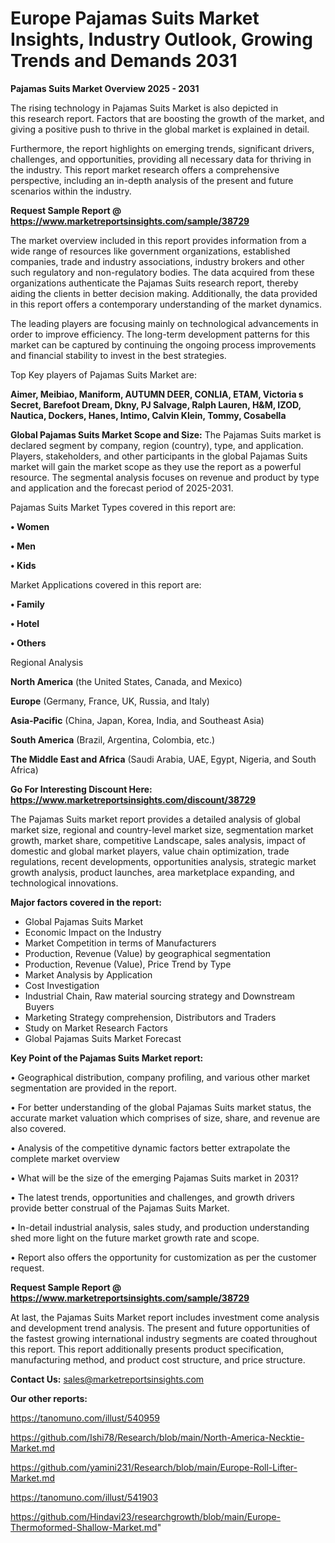 # Europe Pajamas Suits Market Insights, Industry Outlook, Growing Trends and Demands 2031

<Strong> Pajamas Suits Market Overview 2025 - 2031</strong>

The rising technology in Pajamas Suits Market is also depicted in this research report. Factors that are boosting the growth of the market, and giving a positive push to thrive in the global market is explained in detail.

Furthermore, the report highlights on emerging trends, significant drivers, challenges, and opportunities, providing all necessary data for thriving in the industry. This report market research offers a comprehensive perspective, including an in-depth analysis of the present and future scenarios within the industry.

<strong>Request Sample Report @ <a href=https://www.marketreportsinsights.com/sample/38729>https://www.marketreportsinsights.com/sample/38729</a></strong>

The market overview included in this report provides information from a wide range of resources like government organizations, established companies, trade and industry associations, industry brokers and other such regulatory and non-regulatory bodies. The data acquired from these organizations authenticate the Pajamas Suits research report, thereby aiding the clients in better decision making. Additionally, the data provided in this report offers a contemporary understanding of the market dynamics.

The leading players are focusing mainly on technological advancements in order to improve efficiency. The long-term development patterns for this market can be captured by continuing the ongoing process improvements and financial stability to invest in the best strategies.

Top Key players of Pajamas Suits Market are:

<strong>Aimer, Meibiao, Maniform, AUTUMN DEER, CONLIA, ETAM, Victoria s Secret, Barefoot Dream, Dkny, PJ Salvage, Ralph Lauren, H&M, IZOD, Nautica, Dockers, Hanes, Intimo, Calvin Klein, Tommy, Cosabella</strong>

<strong><b>Global Pajamas Suits Market Scope and Size:</b></strong>
The Pajamas Suits market is declared segment by company, region (country), type, and application. Players, stakeholders, and other participants in the global Pajamas Suits market will gain the market scope as they use the report as a powerful resource. The segmental analysis focuses on revenue and product by type and application and the forecast period of 2025-2031.

Pajamas Suits Market Types covered in this report are:

<strong>•  Women

•  Men

•  Kids</strong>

Market Applications covered in this report are:

<strong>•  Family

•  Hotel

•  Others</strong> 

Regional Analysis

<strong>North America</strong> (the United States, Canada, and Mexico)

<strong>Europe</strong> (Germany, France, UK, Russia, and Italy)

<strong>Asia-Pacific</strong> (China, Japan, Korea, India, and Southeast Asia)

<strong>South America</strong> (Brazil, Argentina, Colombia, etc.)

<strong>The Middle East and Africa</strong> (Saudi Arabia, UAE, Egypt, Nigeria, and South Africa)

<strong>Go For Interesting Discount Here: <a href=https://www.marketreportsinsights.com/discount/38729>https://www.marketreportsinsights.com/discount/38729</a></strong>

The Pajamas Suits market report provides a detailed analysis of global market size, regional and country-level market size, segmentation market growth, market share, competitive Landscape, sales analysis, impact of domestic and global market players, value chain optimization, trade regulations, recent developments, opportunities analysis, strategic market growth analysis, product launches, area marketplace expanding, and technological innovations.

<strong><b>Major factors covered in the report:</b></strong>
<ul>
  <li>Global Pajamas Suits Market </li>
  <li>Economic Impact on the Industry</li>
  <li>Market Competition in terms of Manufacturers</li>
  <li>Production, Revenue (Value) by geographical segmentation</li>
  <li>Production, Revenue (Value), Price Trend by Type</li>
  <li>Market Analysis by Application</li>
  <li>Cost Investigation</li>
  <li>Industrial Chain, Raw material sourcing strategy and Downstream Buyers</li>
  <li>Marketing Strategy comprehension, Distributors and Traders</li>
  <li>Study on Market Research Factors</li>
  <li>Global Pajamas Suits Market Forecast</li>
</ul>

<strong><b>Key Point of the Pajamas Suits Market report:</b></strong>

• Geographical distribution, company profiling, and various other market segmentation are provided in the report.

• For better understanding of the global Pajamas Suits market status, the accurate market valuation which comprises of size, share, and revenue are also covered.

• Analysis of the competitive dynamic factors better extrapolate the complete market overview

• What will be the size of the emerging Pajamas Suits market in 2031?

• The latest trends, opportunities and challenges, and growth drivers provide better construal of the Pajamas Suits Market.

• In-detail industrial analysis, sales study, and production understanding shed more light on the future market growth rate and scope.

• Report also offers the opportunity for customization as per the customer request.

<strong>Request Sample Report @ <a href=https://www.marketreportsinsights.com/sample/38729>https://www.marketreportsinsights.com/sample/38729</a></strong>

At last, the Pajamas Suits Market report includes investment come analysis and development trend analysis. The present and future opportunities of the fastest growing international industry segments are coated throughout this report. This report additionally presents product specification, manufacturing method, and product cost structure, and price structure.

<strong>Contact Us:</strong>
sales@marketreportsinsights.com

<strong>Our other reports:</strong>

<a href=https://tanomuno.com/illust/540959>https://tanomuno.com/illust/540959</a>

<a href=https://github.com/Ishi78/Research/blob/main/North-America-Necktie-Market.md>https://github.com/Ishi78/Research/blob/main/North-America-Necktie-Market.md</a>

<a href=https://github.com/yamini231/Research/blob/main/Europe-Roll-Lifter-Market.md>https://github.com/yamini231/Research/blob/main/Europe-Roll-Lifter-Market.md</a>

<a href=https://tanomuno.com/illust/541903>https://tanomuno.com/illust/541903</a>

<a href=https://github.com/Hindavi23/researchgrowth/blob/main/Europe-Thermoformed-Shallow-Market.md>https://github.com/Hindavi23/researchgrowth/blob/main/Europe-Thermoformed-Shallow-Market.md</a>"
